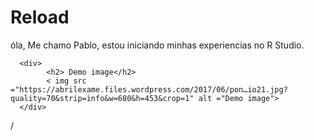 # Reload
óla, 
Me chamo Pablo, estou iniciando minhas experiencias no R Studio.

<style>
       img{
             width: 100%;}
       h2 {
             color: white;
       }
</style>
</head>
<dody>

      <div>           
            <h2> Demo image</h2>
            < img src ="https://abrilexame.files.wordpress.com/2017/06/pon…io21.jpg?quality=70&strip=info&w=680&h=453&crop=1" alt ="Demo image">
      </div>
/<body>
</html>
